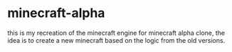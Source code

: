 # minecraft-alpha
this is my recreation of the minecraft engine for minecraft alpha clone, the idea is to create a new minecraft based on the logic from the old versions.
